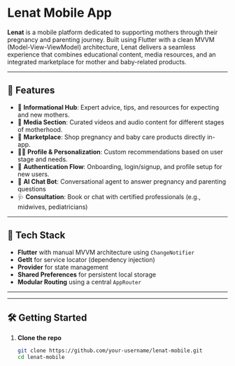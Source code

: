 # Lenat Mobile App

**Lenat** is a mobile platform dedicated to supporting mothers through their pregnancy and parenting journey. Built using Flutter with a clean MVVM (Model-View-ViewModel) architecture, Lenat delivers a seamless experience that combines educational content, media resources, and an integrated marketplace for mother and baby-related products.

---

## 🧠 Features

- 📖 **Informational Hub**: Expert advice, tips, and resources for expecting and new mothers.
- 🎥 **Media Section**: Curated videos and audio content for different stages of motherhood.
- 🛒 **Marketplace**: Shop pregnancy and baby care products directly in-app.
- 👩‍⚕️ **Profile & Personalization**: Custom recommendations based on user stage and needs.
- 🔐 **Authentication Flow**: Onboarding, login/signup, and profile setup for new users.
- 🤖 **AI Chat Bot**: Conversational agent to answer pregnancy and parenting questions
- 🩺 **Consultation**: Book or chat with certified professionals (e.g., midwives, pediatricians)

---

## 🚀 Tech Stack

- **Flutter** with manual MVVM architecture using `ChangeNotifier`
- **GetIt** for service locator (dependency injection)
- **Provider** for state management
- **Shared Preferences** for persistent local storage
- **Modular Routing** using a central `AppRouter`

---


---

## 🛠 Getting Started

1. **Clone the repo**
   ```bash
   git clone https://github.com/your-username/lenat-mobile.git
   cd lenat-mobile
